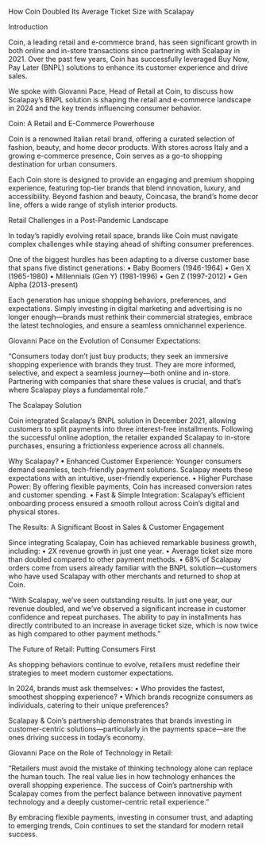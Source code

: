 How Coin Doubled Its Average Ticket Size with Scalapay

Introduction

Coin, a leading retail and e-commerce brand, has seen significant growth in both online and in-store transactions since partnering with Scalapay in 2021. Over the past few years, Coin has successfully leveraged Buy Now, Pay Later (BNPL) solutions to enhance its customer experience and drive sales.

We spoke with Giovanni Pace, Head of Retail at Coin, to discuss how Scalapay’s BNPL solution is shaping the retail and e-commerce landscape in 2024 and the key trends influencing consumer behavior.

Coin: A Retail and E-Commerce Powerhouse

Coin is a renowned Italian retail brand, offering a curated selection of fashion, beauty, and home decor products. With stores across Italy and a growing e-commerce presence, Coin serves as a go-to shopping destination for urban consumers.

Each Coin store is designed to provide an engaging and premium shopping experience, featuring top-tier brands that blend innovation, luxury, and accessibility. Beyond fashion and beauty, Coincasa, the brand’s home decor line, offers a wide range of stylish interior products.

Retail Challenges in a Post-Pandemic Landscape

In today’s rapidly evolving retail space, brands like Coin must navigate complex challenges while staying ahead of shifting consumer preferences.

One of the biggest hurdles has been adapting to a diverse customer base that spans five distinct generations:
	•	Baby Boomers (1946-1964)
	•	Gen X (1965-1980)
	•	Millennials (Gen Y) (1981-1996)
	•	Gen Z (1997-2012)
	•	Gen Alpha (2013-present)

Each generation has unique shopping behaviors, preferences, and expectations. Simply investing in digital marketing and advertising is no longer enough—brands must rethink their commercial strategies, embrace the latest technologies, and ensure a seamless omnichannel experience.

Giovanni Pace on the Evolution of Consumer Expectations:

“Consumers today don’t just buy products; they seek an immersive shopping experience with brands they trust. They are more informed, selective, and expect a seamless journey—both online and in-store. Partnering with companies that share these values is crucial, and that’s where Scalapay plays a fundamental role.”

The Scalapay Solution

Coin integrated Scalapay’s BNPL solution in December 2021, allowing customers to split payments into three interest-free installments. Following the successful online adoption, the retailer expanded Scalapay to in-store purchases, ensuring a frictionless experience across all channels.

Why Scalapay?
	•	Enhanced Customer Experience: Younger consumers demand seamless, tech-friendly payment solutions. Scalapay meets these expectations with an intuitive, user-friendly experience.
	•	Higher Purchase Power: By offering flexible payments, Coin has increased conversion rates and customer spending.
	•	Fast & Simple Integration: Scalapay’s efficient onboarding process ensured a smooth rollout across Coin’s digital and physical stores.

The Results: A Significant Boost in Sales & Customer Engagement

Since integrating Scalapay, Coin has achieved remarkable business growth, including:
	•	2X revenue growth in just one year.
	•	Average ticket size more than doubled compared to other payment methods.
	•	68% of Scalapay orders come from users already familiar with the BNPL solution—customers who have used Scalapay with other merchants and returned to shop at Coin.

“With Scalapay, we’ve seen outstanding results. In just one year, our revenue doubled, and we’ve observed a significant increase in customer confidence and repeat purchases. The ability to pay in installments has directly contributed to an increase in average ticket size, which is now twice as high compared to other payment methods.”

The Future of Retail: Putting Consumers First

As shopping behaviors continue to evolve, retailers must redefine their strategies to meet modern customer expectations.

In 2024, brands must ask themselves:
	•	Who provides the fastest, smoothest shopping experience?
	•	Which brands recognize consumers as individuals, catering to their unique preferences?

Scalapay & Coin’s partnership demonstrates that brands investing in customer-centric solutions—particularly in the payments space—are the ones driving success in today’s economy.

Giovanni Pace on the Role of Technology in Retail:

“Retailers must avoid the mistake of thinking technology alone can replace the human touch. The real value lies in how technology enhances the overall shopping experience. The success of Coin’s partnership with Scalapay comes from the perfect balance between innovative payment technology and a deeply customer-centric retail experience.”

By embracing flexible payments, investing in consumer trust, and adapting to emerging trends, Coin continues to set the standard for modern retail success.